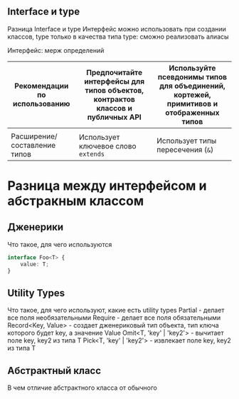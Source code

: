 ## Interface и type
Разница Interface и type
Интерфейс можно использовать при создании классов, type только в качества типа
type:
сможно реализовать алиасы

Интерфейс:
 мерж определений 

| Рекомендации по использованию | Предпочитайте интерфейсы для типов объектов, контрактов классов и публичных API | Используйте псевдонимы типов для объединений, кортежей, примитивов и отображенных типов |
| ------------------------- | -------------------------------------------------------------------- | ----------------------------------------------------------------- |
| | | |
| Расширение/составление типов | Использует ключевое слово `extends` | Использует типы пересечения (`&`) |

# Разница между интерфейсом и абстракным классом

## Дженерики
Что такое, для чего используются
```typescript
interface Foo<T> {
	value: T;
}
```
## Utility Types
Что такое, для чего используют, какие есть utility types
Partial - делает все поля необязательными
Require - делает все поля обязательными
Record<Key, Value> - создает дженериковый тип объекта, тип ключа которого будет key, а значение Value
Omit<T, 'key' | 'key2'> - вычитает поле key, key2 из типа T
Pick<T, 'key' | 'key2'> - извлекает поле key, key2 из типа T

## Абстрактный класс

В чем отличие абстрактного класса от обычного

